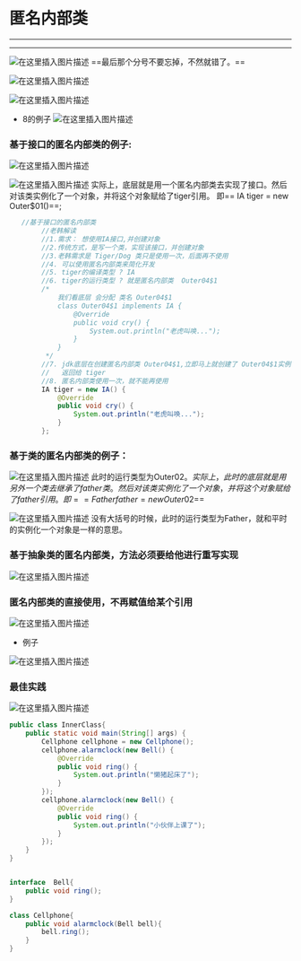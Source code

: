 ﻿# 匿名内部类
----
----
![在这里插入图片描述](https://img-blog.csdnimg.cn/a2b0365b7746497cb1fc310a79a7fbcf.png?x-oss-process=image/watermark,type_ZHJvaWRzYW5zZmFsbGJhY2s,shadow_50,text_Q1NETiBATkpVU1RaSkM=,size_20,color_FFFFFF,t_70,g_se,x_16)
==最后那个分号不要忘掉，不然就错了。==

![在这里插入图片描述](https://img-blog.csdnimg.cn/fc5278cce33f458bbac4675ab8cc8a7d.png?x-oss-process=image/watermark,type_ZHJvaWRzYW5zZmFsbGJhY2s,shadow_50,text_Q1NETiBATkpVU1RaSkM=,size_20,color_FFFFFF,t_70,g_se,x_16)

![在这里插入图片描述](https://img-blog.csdnimg.cn/946591618567472c838dc1d653a78fd1.png?x-oss-process=image/watermark,type_ZHJvaWRzYW5zZmFsbGJhY2s,shadow_50,text_Q1NETiBATkpVU1RaSkM=,size_20,color_FFFFFF,t_70,g_se,x_16)


- 8的例子
![在这里插入图片描述](https://img-blog.csdnimg.cn/15c42d6d359448f8b8389a8051ee2b8d.png?x-oss-process=image/watermark,type_ZHJvaWRzYW5zZmFsbGJhY2s,shadow_50,text_Q1NETiBATkpVU1RaSkM=,size_20,color_FFFFFF,t_70,g_se,x_16)














### 基于接口的匿名内部类的例子:

![在这里插入图片描述](https://img-blog.csdnimg.cn/7875146f7e9149d4b723d98220ae0aec.png?x-oss-process=image/watermark,type_ZHJvaWRzYW5zZmFsbGJhY2s,shadow_50,text_Q1NETiBATkpVU1RaSkM=,size_20,color_FFFFFF,t_70,g_se,x_16)


![在这里插入图片描述](https://img-blog.csdnimg.cn/8b98010514c84f7cbc989cbfef71706f.png?x-oss-process=image/watermark,type_ZHJvaWRzYW5zZmFsbGJhY2s,shadow_50,text_Q1NETiBATkpVU1RaSkM=,size_20,color_FFFFFF,t_70,g_se,x_16)
实际上，底层就是用一个匿名内部类去实现了接口。然后对该类实例化了一个对象，并将这个对象赋给了tiger引用。
即== IA tiger = new Outer$01()==;


```java
   //基于接口的匿名内部类
        //老韩解读
        //1.需求： 想使用IA接口,并创建对象
        //2.传统方式，是写一个类，实现该接口，并创建对象
        //3.老韩需求是 Tiger/Dog 类只是使用一次，后面再不使用
        //4. 可以使用匿名内部类来简化开发
        //5. tiger的编译类型 ? IA
        //6. tiger的运行类型 ? 就是匿名内部类  Outer04$1
        /*
            我们看底层 会分配 类名 Outer04$1
            class Outer04$1 implements IA {
                @Override
                public void cry() {
                    System.out.println("老虎叫唤...");
                }
            }
         */
        //7. jdk底层在创建匿名内部类 Outer04$1,立即马上就创建了 Outer04$1实例，并且把地址
        //   返回给 tiger
        //8. 匿名内部类使用一次，就不能再使用
        IA tiger = new IA() {
            @Override
            public void cry() {
                System.out.println("老虎叫唤...");
            }
        };
```



### 基于类的匿名内部类的例子：
![在这里插入图片描述](https://img-blog.csdnimg.cn/c3947bcbacfb40dc91e3e6454669016c.png?x-oss-process=image/watermark,type_ZHJvaWRzYW5zZmFsbGJhY2s,shadow_50,text_Q1NETiBATkpVU1RaSkM=,size_20,color_FFFFFF,t_70,g_se,x_16)
此时的运行类型为Outer$02。
实际上，此时的底层就是用另外一个类去继承了father类。然后对该类实例化了一个对象，并将这个对象赋给了father引用。
即==Father father = new Outer$02==


![在这里插入图片描述](https://img-blog.csdnimg.cn/8deb9bb5bd3e41b58f361f0f7d509d22.png?x-oss-process=image/watermark,type_ZHJvaWRzYW5zZmFsbGJhY2s,shadow_50,text_Q1NETiBATkpVU1RaSkM=,size_20,color_FFFFFF,t_70,g_se,x_16)
没有大括号的时候，此时的运行类型为Father，就和平时的实例化一个对象是一样的意思。



### 基于抽象类的匿名内部类，方法必须要给他进行重写实现
![在这里插入图片描述](https://img-blog.csdnimg.cn/940f0be3980e4340873a78077b5d0b0a.png?x-oss-process=image/watermark,type_ZHJvaWRzYW5zZmFsbGJhY2s,shadow_50,text_Q1NETiBATkpVU1RaSkM=,size_20,color_FFFFFF,t_70,g_se,x_16)
### 匿名内部类的直接使用，不再赋值给某个引用
![在这里插入图片描述](https://img-blog.csdnimg.cn/47948c849aca40b6b430bde4de720c6f.png?x-oss-process=image/watermark,type_ZHJvaWRzYW5zZmFsbGJhY2s,shadow_50,text_Q1NETiBATkpVU1RaSkM=,size_20,color_FFFFFF,t_70,g_se,x_16)



- 例子

![在这里插入图片描述](https://img-blog.csdnimg.cn/64f2c7e66d2d499a9f56a1ddfa62ee15.png?x-oss-process=image/watermark,type_ZHJvaWRzYW5zZmFsbGJhY2s,shadow_50,text_Q1NETiBATkpVU1RaSkM=,size_20,color_FFFFFF,t_70,g_se,x_16)



### 最佳实践



![在这里插入图片描述](https://img-blog.csdnimg.cn/9b5f3b2a024f496580ea9f932bf3427b.png?x-oss-process=image/watermark,type_ZHJvaWRzYW5zZmFsbGJhY2s,shadow_50,text_Q1NETiBATkpVU1RaSkM=,size_20,color_FFFFFF,t_70,g_se,x_16)


```java
public class InnerClass{
    public static void main(String[] args) {
        Cellphone cellphone = new Cellphone();
        cellphone.alarmclock(new Bell() {
            @Override
            public void ring() {
                System.out.println("懒猪起床了");
            }
        });
        cellphone.alarmclock(new Bell() {
            @Override
            public void ring() {
                System.out.println("小伙伴上课了");
            }
        });
    }
}


interface  Bell{
    public void ring();
}

class Cellphone{
    public void alarmclock(Bell bell){
        bell.ring();
    }
}

```

